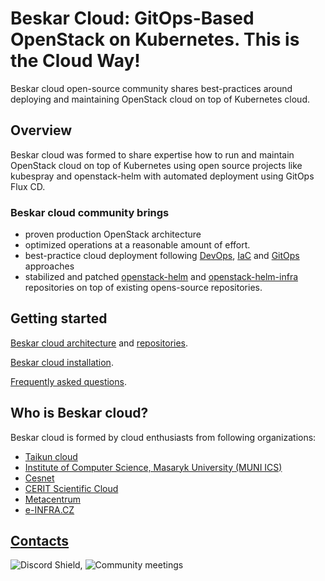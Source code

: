 # Beskar Cloud: GitOps-Based OpenStack on Kubernetes. This is the Cloud Way!

Beskar cloud open-source community shares best-practices around deploying and maintaining OpenStack cloud on top of Kubernetes cloud.

## Overview
Beskar cloud was formed to share expertise how to run and maintain OpenStack cloud on top of Kubernetes using open source projects like kubespray and openstack-helm with automated deployment using GitOps Flux CD.

### Beskar cloud community brings
 * proven production OpenStack architecture
 * optimized operations at a reasonable amount of effort.
 * best-practice cloud deployment following [DevOps](https://en.wikipedia.org/wiki/DevOps), [IaC](https://en.wikipedia.org/wiki/Infrastructure_as_code) and [GitOps](https://en.wikipedia.org/wiki/DevOps#GitOps) approaches
 * stabilized and patched [openstack-helm](https://github.com/beskar-cloud/openstack-helm) and [openstack-helm-infra](https://github.com/beskar-cloud/openstack-helm-infra) repositories on top of existing opens-source repositories.


## Getting started
[Beskar cloud architecture](https://github.com/beskar-cloud/knowledgebase/blob/main/howtos/Beskar/architecture.md) and [repositories](https://github.com/beskar-cloud/knowledgebase/blob/main/howtos/Beskar/repositories.md).

[Beskar cloud installation](https://github.com/beskar-cloud/knowledgebase/blob/main/howtos/Beskar/installation.md).

[Frequently asked questions](https://github.com/beskar-cloud/knowledgebase/blob/main/howtos/Beskar/faq.md).


## Who is Beskar cloud?
Beskar cloud is formed by cloud enthusiasts from following organizations:
 * [Taikun cloud](https://taikun.cloud/)
 * [Institute of Computer Science, Masaryk University (MUNI ICS)](https://www.ics.muni.cz/en)
 * [Cesnet](https://www.cesnet.cz/?lang=en)
 * [CERIT Scientific Cloud](https://www.cerit-sc.cz/)
 * [Metacentrum](https://www.metacentrum.cz/en/index.html)
 * [e-INFRA.CZ](https://www.e-infra.cz/en)

## [Contacts](https://github.com/beskar-cloud/knowledgebase/blob/main/team/communications.md)
![Discord Shield](https://discordapp.com/api/guilds/1146030921280143493/widget.png?style=shield), ![Community meetings](https://docs.google.com/document/d/1XWV80e05FNJBcoyT9KNiCFCe7i5_18LtaPsNe_-FcK4)
